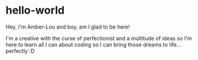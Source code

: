 # hello-world
Hey, I'm Amber-Lou and boy, am I glad to be here!

I'm a creative with the curse of perfectionist and a multitude of ideas so I'm here to learn all I can about coding so I can bring those dreams to life... perfectly :D

